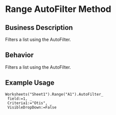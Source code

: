 # Range AutoFilter Method

## Business Description
Filters a list using the AutoFilter.

## Behavior
Filters a list using the AutoFilter.

## Example Usage
```vba
Worksheets("Sheet1").Range("A1").AutoFilter_ 
 field:=1, _ 
 Criteria1:="Otis", _ 
 VisibleDropDown:=False
```